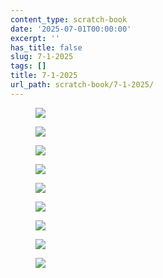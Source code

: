 ```yaml
---
content_type: scratch-book
date: '2025-07-01T00:00:00'
excerpt: ''
has_title: false
slug: 7-1-2025
tags: []
title: 7-1-2025
url_path: scratch-book/7-1-2025/
---
```


<figure class="content-figure">
<img src="https://mp1ewwuojwmnpxpy.public.blob.vercel-storage.com/media_1751472349426-CoCLWM9CQa00yPW8mse0w1EsXeoEfs.webp" width="auto" class="ba b--light-gray bw2 br2">
<figcaption class="f6 gray tl"></figcaption>
</figure>
<figure class="content-figure">
<img src="https://mp1ewwuojwmnpxpy.public.blob.vercel-storage.com/media_1751472389185-cyUOKqqSf3Rr9bvmsd4kqTdAAchqLb.webp" width="auto" class="ba b--light-gray bw2 br2">
<figcaption class="f6 gray tl"></figcaption>
</figure>
<figure class="content-figure">
<img src="https://mp1ewwuojwmnpxpy.public.blob.vercel-storage.com/media_1751472403933-KXgPeteTFm0uKysGD8ndi48nprispw.webp" width="auto" class="ba b--light-gray bw2 br2">
<figcaption class="f6 gray tl"></figcaption>
</figure>
<figure class="content-figure">
<img src="https://mp1ewwuojwmnpxpy.public.blob.vercel-storage.com/media_1751472436612-GGtUV2EjOWXtDiaXmrfeG4e8Kq2ntL.webp" width="auto" class="ba b--light-gray bw2 br2">
<figcaption class="f6 gray tl"></figcaption>
</figure>
<figure class="content-figure">
<img src="https://mp1ewwuojwmnpxpy.public.blob.vercel-storage.com/media_1751472452547-v43Ilw39evSr3yaAmwmnmPIetWQPl7.webp" width="auto" class="ba b--light-gray bw2 br2">
<figcaption class="f6 gray tl"></figcaption>
</figure>
<figure class="content-figure">
<img src="https://mp1ewwuojwmnpxpy.public.blob.vercel-storage.com/media_1751472461315-MYr37esxea6YZk4BcIQ057nVARBETF.webp" width="auto" class="ba b--light-gray bw2 br2">
<figcaption class="f6 gray tl"></figcaption>
</figure>
<figure class="content-figure">
<img src="https://mp1ewwuojwmnpxpy.public.blob.vercel-storage.com/media_1751472469535-VuaMU5n9ZbAY8Vl2ARUDjjbll0RbSI.webp" width="auto" class="ba b--light-gray bw2 br2">
<figcaption class="f6 gray tl"></figcaption>
</figure>
<figure class="content-figure">
<img src="https://mp1ewwuojwmnpxpy.public.blob.vercel-storage.com/media_1751472606766-zfj09UwtuqkEgZQFpncqsR9nQB8bSO.webp" width="auto" class="ba b--light-gray bw2 br2">
<figcaption class="f6 gray tl"></figcaption>
</figure>


<figure class="content-figure">
<img src="https://mp1ewwuojwmnpxpy.public.blob.vercel-storage.com/media_1751472626009-MIimXPRE4j0snEj0wFgim548Bk3I5N.webp" width="auto" class="ba b--light-gray bw2 br2">
<figcaption class="f6 gray tl"></figcaption>
</figure>